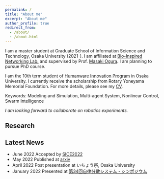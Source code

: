 ```yaml
---
permalink: /
title: "About me"
excerpt: "About me"
author_profile: true
redirect_from: 
  - /about/
  - /about.html
---
```


I am a master student at Graduate School of Information Science and Technology, Osaka University (2021-). I am affiliated at [Bio-Inspired Networking Lab.](http://www-waka.ics.es.osaka-u.ac.jp/) and supervised by Prof. [Masaki Ogura](https://masakiogura.com/). I am planning to pursue PhD course.  

I am the 10th term student of [Humanware Innovation Program](https://www.humanware.osaka-u.ac.jp/) in Osaka University. I currently receive the scholarship from Rotary Yoneyama Memorial Foundation. For more details, please see my [CV](/files/vita_aiyi.pdf).  

Keywords: Modeling and Simulation, Multi-agent System, Nonlinear Control, Swarm Intelligence

*I am looking forward to collaborate on robotics experiments.*

## Research
<script async class="speakerdeck-embed" data-slide="1" data-id="6acdc1b08b174ca7a141037f2863924a" data-ratio="1.33293838862559" src="//speakerdeck.com/assets/embed.js"></script>

## Latest News

- June 2022 Accepted by [SICE2022](https://sice.jp/siceac/sice2022/)
- May 2022 Published at [arxiv](https://arxiv.org/abs/2205.08155)
- April 2022 Post presentation at いちょう祭, Osaka University
- January 2022 Presented at [第34回自律分散システム・シンポジウム](https://sites.google.com/sice-das.org/das34th/)
<!-- Going to speak at a domestic conference -->
